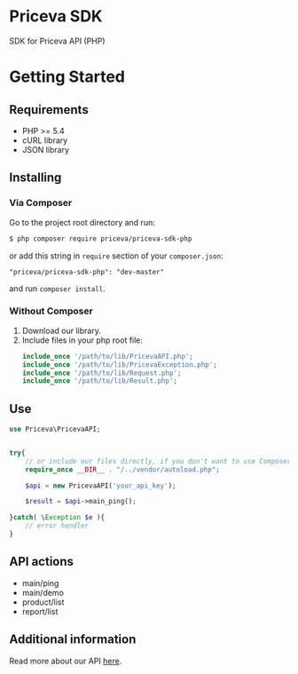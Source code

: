 # Priceva SDK

SDK for Priceva API (PHP)

# Getting Started

## Requirements

* PHP >= 5.4
* cURL library
* JSON library

## Installing

### Via Composer

Go to the project root directory and run:
````bash
$ php composer require priceva/priceva-sdk-php
````
or add this string in `require` section of your `composer.json`:
````
"priceva/priceva-sdk-php": "dev-master"
````
and run `composer install`.

### Without Composer

1. Download our library.
2. Include files in your php root file:
    ````php
    include_once '/path/to/lib/PricevaAPI.php';
    include_once '/path/to/lib/PricevaException.php';
    include_once '/path/to/lib/Request.php';
    include_once '/path/to/lib/Result.php';
    ````
    
## Use

````php
use Priceva\PricevaAPI;


try{
    // or include our files directly, if you don't want to use Composer
    require_once __DIR__ . "/../vendor/autoload.php";

    $api = new PricevaAPI('your_api_key');

    $result = $api->main_ping();

}catch( \Exception $e ){
    // error handler
}
````
## API actions

* main/ping
* main/demo
* product/list
* report/list

## Additional information

Read more about our API [here](https://priceva.docs.apiary.io/#introduction).
